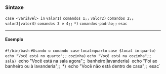 ### Sintaxe
`case <variável> in`
	`valor1)`
		`comandos 1;;`
	`valor2)`
		`comandos 2;;`
	`valor3|valor4)`
		`comandos 3 e 4;;`
	`*)`
		`comandos-padrão;;`
`esac`
	
---

#### Exemplo
`#!/bin/bash`
`#Usando o comando case`
`local=quarto`
`case $local in`
`quarto)`
	`echo "Você está no quarto";;`
`cozinha)`
	`echo "Você está na cozinha";;`
`sala)
	`echo "Você está na sala agora";;`
`banheiro|lavanderia)`
	`echo "Foi ao banheiro ou à lavanderia";;`
`*)`
	`echo "Você não está dentro de casa";;`
`esac`